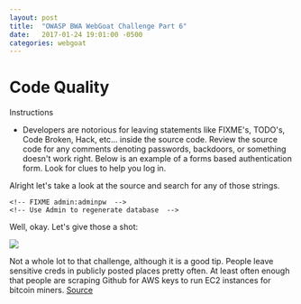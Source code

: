 ```yaml
---
layout: post
title:  "OWASP BWA WebGoat Challenge Part 6"
date:   2017-01-24 19:01:00 -0500
categories: webgoat
---
```

# Code Quality
Instructions
* Developers are notorious for leaving statements like FIXME's, TODO's, Code Broken, Hack, etc... inside the source code.  Review the source code for any comments denoting  passwords, backdoors, or something doesn't work right.  Below is an example of a forms based authentication form. Look for clues to help you log in. 

Alright let's take a look at the source and search for any of those strings.

```
<!-- FIXME admin:adminpw  -->
<!-- Use Admin to regenerate database  -->
```

Well, okay. Let's give those a shot:

<img src="{{ site.baseurl }}/images/2017-01-24-webgoat_part_6/admin.jpg">

Not a whole lot to that challenge, although it is a good tip. People leave sensitive creds in publicly posted places pretty often. At least often enough that people are scraping Github for AWS keys to run EC2 instances for bitcoin miners. [Source][bitcoin-miners]

[bitcoin-miners]:https://it.slashdot.org/story/15/01/02/2342228/bots-scanning-github-to-steal-amazon-ec2-keys